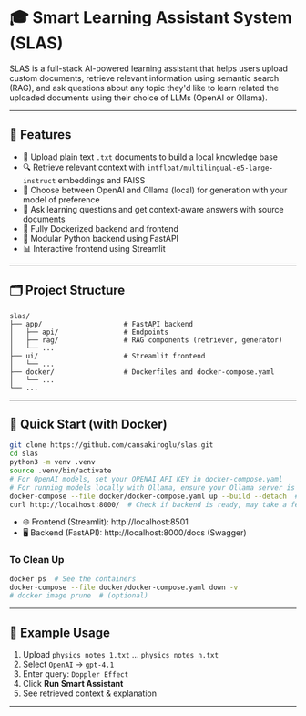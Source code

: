 # 🎓 Smart Learning Assistant System (SLAS)

SLAS is a full-stack AI-powered learning assistant that helps users upload custom documents, retrieve relevant information using semantic search (RAG), and ask questions about any topic they'd like to learn related the uploaded documents using their choice of LLMs (OpenAI or Ollama).

---

## 🌟 Features

- 📂 Upload plain text `.txt` documents to build a local knowledge base
- 🔍 Retrieve relevant context with `intfloat/multilingual-e5-large-instruct` embeddings and FAISS
- 🤖 Choose between OpenAI and Ollama (local) for generation with your model of preference
- 🚀 Ask learning questions and get context-aware answers with source documents
- 🐳 Fully Dockerized backend and frontend
- 🧱 Modular Python backend using FastAPI
- 📊 Interactive frontend using Streamlit

---

## 🗂️ Project Structure

```
slas/
├── app/                    # FastAPI backend
│   ├── api/                # Endpoints
│   ├── rag/                # RAG components (retriever, generator)
│   └── ...
├── ui/                     # Streamlit frontend
│   └── ...
├── docker/                 # Dockerfiles and docker-compose.yaml
│   └── ...
└── ...
```

---

## 🚀 Quick Start (with Docker)

```bash
git clone https://github.com/cansakiroglu/slas.git
cd slas
python3 -m venv .venv
source .venv/bin/activate
# For OpenAI models, set your OPENAI_API_KEY in docker-compose.yaml
# For running models locally with Ollama, ensure your Ollama server is running and model(s) are pulled
docker-compose --file docker/docker-compose.yaml up --build --detach  # https://docs.docker.com/reference/cli/docker/compose/up/#options  # docker compose instead of docker-compose for macos
curl http://localhost:8000/  # Check if backend is ready, may take a few seconds  # Should return {"message":"SLAS is up and running!"}
```

- 🌐 Frontend (Streamlit): http://localhost:8501
- 🖥️ Backend (FastAPI): http://localhost:8000/docs (Swagger)

### To Clean Up
```bash
docker ps  # See the containers
docker-compose --file docker/docker-compose.yaml down -v
# docker image prune  # (optional)
```

---

## 📝 Example Usage

1. Upload `physics_notes_1.txt` ... `physics_notes_n.txt`
2. Select `OpenAI` → `gpt-4.1`
3. Enter query: `Doppler Effect`
4. Click **Run Smart Assistant**
5. See retrieved context & explanation

---
